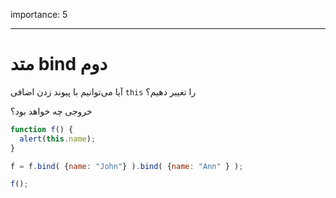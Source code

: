 importance: 5

---

# متد bind دوم

آیا می‌توانیم با پیوند زدن اضافی `this` را تغییر دهیم؟

خروجی چه خواهد بود؟

```js no-beautify
function f() {
  alert(this.name);
}

f = f.bind( {name: "John"} ).bind( {name: "Ann" } );

f();
```

